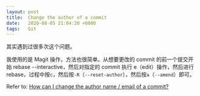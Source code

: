 ```yaml
---
layout: post
title:  Change the author of a commit
date:   2020-08-05 21:04:20 +0800
tags:   Git
---
```


其实遇到过很多次这个问题。

我使用的是 Magit 操作，方法也很简单。从想要更改的 commit 的前一个提交开始 rebase --interactive，然后对指定的 commit 执行 e（edit）操作，然后进行 rebase，过程中按`c`，然后按`-R`（`--reset-author`），然后按`a`（`--amend`）即可。

Refer to: [How can I change the author name / email of a commit?](https://www.git-tower.com/learn/git/faq/change-author-name-email)
